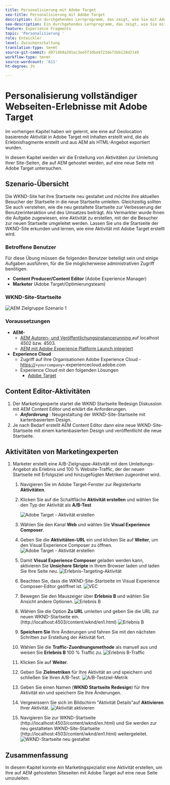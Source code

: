 ```yaml
---
title: Personalisierung mit Adobe Target
seo-title: Personalisierung mit Adobe Target
description: Ein durchgehendes Lernprogramm, das zeigt, wie Sie mit Adobe Target personalisierte Erlebnisse erstellen und bereitstellen können.
seo-description: Ein durchgehendes Lernprogramm, das zeigt, wie Sie mit Adobe Target personalisierte Erlebnisse erstellen und bereitstellen können.
feature: Experience Fragments
topic: 'Personalisierung '
role: Entwickler
level: Zwischenschaltung
translation-type: tm+mt
source-git-commit: d9714b9a291ec3ee5f3dba9723de72bb120d2149
workflow-type: tm+mt
source-wordcount: '611'
ht-degree: 3%

---
```



# Personalisierung vollständiger Webseiten-Erlebnisse mit Adobe Target

Im vorherigen Kapitel haben wir gelernt, wie eine auf Geolocation basierende Aktivität in Adobe Target mit Inhalten erstellt wird, die als Erlebnisfragmente erstellt und aus AEM als HTML-Angebot exportiert wurden.

In diesem Kapitel werden wir die Erstellung von Aktivitäten zur Umleitung Ihrer Site-Seiten, die auf AEM gehostet werden, auf eine neue Seite mit Adobe Target untersuchen.

## Szenario-Übersicht

Die WKND-Site hat ihre Startseite neu gestaltet und möchte ihre aktuellen Besucher der Startseite in die neue Startseite umleiten. Gleichzeitig sollten Sie auch verstehen, wie die neu gestaltete Startseite zur Verbesserung der Benutzerinteraktion und des Umsatzes beiträgt. Als Vermarkter wurde Ihnen die Aufgabe zugewiesen, eine Aktivität zu erstellen, mit der die Besucher zur neuen Startseite umgeleitet werden. Lassen Sie uns die Startseite der WKND-Site erkunden und lernen, wie eine Aktivität mit Adobe Target erstellt wird.

### Betroffene Benutzer

Für diese Übung müssen die folgenden Benutzer beteiligt sein und einige Aufgaben ausführen, für die Sie möglicherweise administrativen Zugriff benötigen.

* **Content Producer/Content Editor**  (Adobe Experience Manager)
* **Marketer** (Adobe Target/Optimierungsteam)

### WKND-Site-Startseite

![AEM Zielgruppe Szenario 1](assets/personalization-use-case-2/aem-target-use-case-2.png)

### Voraussetzungen

* **AEM-**
   * [AEM Autoren- und Veröffentlichungsinstancerunning ](./implementation.md#getting-aem) auf localhost 4502 bzw. 4503.
   * [AEM mit Adobe Experience Platform Launch integriert](./using-launch-adobe-io.md#aem-target-using-launch-by-adobe)
* **Experience Cloud**
   * Zugriff auf Ihre Organisationen Adobe Experience Cloud - <https://>`<yourcompany>`.experiencecloud.adobe.com
   * Experience Cloud mit den folgenden Lösungen
      * [Adobe Target](https://experiencecloud.adobe.com)

## Content Editor-Aktivitäten

1. Der Marketingexperte startet die WKND Startseite Redesign Diskussion mit AEM Content Editor und erklärt die Anforderungen.
   * ***Anforderung*** : Neugestaltung der WKND-Site-Startseite mit kartenbasiertem Design.
2. Je nach Bedarf erstellt AEM Content Editor dann eine neue WKND-Site-Startseite mit einem kartenbasierten Design und veröffentlicht die neue Startseite.

## Aktivitäten von Marketingexperten

1. Marketer erstellt eine A/B-Zielgruppe-Aktivität mit dem Umleitungs-Angebot als Erlebnis und 100 % Website-Traffic, der der neuen Startseite mit Erfolgsziel und hinzugefügten Metriken zugeordnet wird.
   1. Navigieren Sie im Adobe Target-Fenster zur Registerkarte **Aktivitäten**.
   2. Klicken Sie auf die Schaltfläche **Aktivität erstellen** und wählen Sie den Typ der Aktivität als **A/B-Test**

      ![Adobe Target - Aktivität erstellen](assets/personalization-use-case-2/create-ab-activity.png)
   3. Wählen Sie den Kanal **Web** und wählen Sie **Visual Experience Composer**.
   4. Geben Sie die **Aktivitäten-URL** ein und klicken Sie auf **Weiter**, um den Visual Experience Composer zu öffnen.
      ![Adobe Target - Aktivität erstellen](assets/personalization-use-case-2/create-activity-ab-name.png)
   5. Damit **Visual Experience Composer** geladen werden kann, aktivieren Sie **Unsichere Skripte** in Ihrem Browser laden und laden Sie Ihre Seite neu.
      ![Erlebnis-Targeting-Aktivität](assets/personalization-use-case-1/load-unsafe-scripts.png)
   6. Beachten Sie, dass die WKND-Site-Startseite im Visual Experience Composer-Editor geöffnet ist.
      ![VEC](assets/personalization-use-case-2/vec.png)
   7. Bewegen Sie den Mauszeiger über **Erlebnis B** und wählen Sie Ansicht andere Optionen.
      ![Erlebnis B](assets/personalization-use-case-2/redirect-url.png)
   8. Wählen Sie die Option **Zu URL** umleiten und geben Sie die URL zur neuen WKND-Startseite ein. (http://localhost:4503/content/wknd/en1.html)
      ![Erlebnis B](assets/personalization-use-case-2/redirect-url-2.png)
   9. **Speichern Sie** Ihre Änderungen und fahren Sie mit den nächsten Schritten zur Erstellung der Aktivität fort.
   10. Wählen Sie die **Traffic-Zuordnungsmethode** als manuell aus und weisen Sie **Erlebnis B** 100 % Traffic zu.
      ![Erlebnis B-Traffic](assets/personalization-use-case-2/traffic.png)
   11. Klicken Sie auf **Weiter**.
   12. Geben Sie **Zielmetriken** für Ihre Aktivität an und speichern und schließen Sie Ihren A/B-Test.
      ![A/B-Testziel-Metrik](assets/personalization-use-case-2/goal-metric.png)
   13. Geben Sie einen Namen (**WKND Startseite Redesign**) für Ihre Aktivität ein und speichern Sie Ihre Änderungen.
   14. Vergewissern Sie sich im Bildschirm &quot;Aktivität Details&quot;auf **Aktivieren** Ihrer Aktivität.
      ![Aktivität aktivieren](assets/personalization-use-case-2/ab-activate.png)
   15. Navigieren Sie zur WKND-Startseite (http://localhost:4503/content/wknd/en.html) und Sie werden zur neu gestalteten WKND-Site-Startseite (http://localhost:4503/content/wknd/en1.html) weitergeleitet.
      ![WKND-Startseite neu gestaltet](assets/personalization-use-case-2/WKND-home-page-redesign.png)

## Zusammenfassung

In diesem Kapitel konnte ein Marketingspezialist eine Aktivität erstellen, um Ihre auf AEM gehosteten Siteseiten mit Adobe Target auf eine neue Seite umzuleiten.
